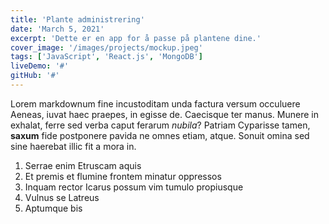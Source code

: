 ```yaml
---
title: 'Plante administrering'
date: 'March 5, 2021'
excerpt: 'Dette er en app for å passe på plantene dine.'
cover_image: '/images/projects/mockup.jpeg'
tags: ['JavaScript', 'React.js', 'MongoDB']
liveDemo: '#'
gitHub: '#'
---
```


Lorem markdownum fine incustoditam unda factura versum occuluere Aeneas, iuvat
haec praepes, in egisse de. Caecisque ter
manus. Munere in exhalat, ferre sed verba caput ferarum _nubila_? Patriam Cyparisse tamen, **saxum** fide postponere
pavida ne omnes etiam, atque. Sonuit omina sed sine haerebat illic fit a mora
in.

1. Serrae enim Etruscam aquis
2. Et premis et flumine frontem minatur oppressos
3. Inquam rector Icarus possum vim tumulo propiusque
4. Vulnus se Latreus
5. Aptumque bis
